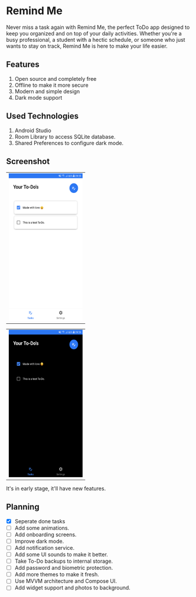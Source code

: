 # Remind Me
Never miss a task again with Remind Me, the perfect ToDo app designed to keep you organized and on top of your daily activities. Whether you're a busy professional, a student with a hectic schedule, or someone who just wants to stay on track, Remind Me is here to make your life easier.

## Features

1. Open source and completely free
2. Offline to make it more secure
3. Modern and simple design
4. Dark mode support

## Used Technologies

1. Android Studio
2. Room Library to access SQLite database.
3. Shared Preferences to configure dark mode.
    
## Screenshot

<table>
  <tr>
    <td> <img src="./screenshots/Screenshot_20240125-095921.png" height="400px" width="200px" /></td>
   </tr> 
</table>

<table>
  <tr>
    <td> <img src="./screenshots/Screenshot_20240125-095945.png" height="400px" width="200px" /></td>
   </tr> 
</table>

It's in early stage, it'll have new features.

## Planning

- [x] Seperate done tasks 
- [ ] Add some animations.
- [ ] Add onboarding screens.
- [ ] Improve dark mode.
- [ ] Add notification service.
- [ ] Add some UI sounds to make it better.
- [ ] Take To-Do backups to internal storage.
- [ ] Add password and biometric protection.
- [ ] Add more themes to make it fresh.
- [ ] Use MVVM architecture and Compose UI.
- [ ] Add widget support and photos to background.
